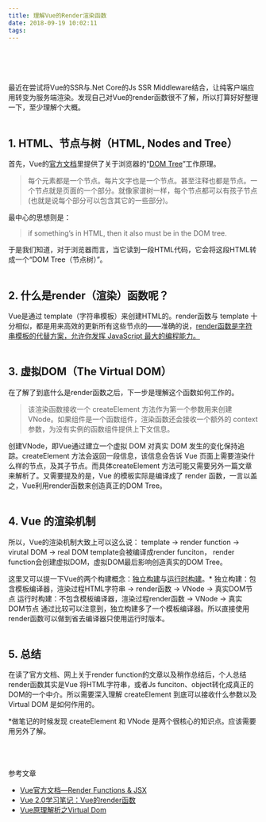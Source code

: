```yaml
---
title: 理解Vue的Render渲染函数
date: 2018-09-19 10:02:11
tags:
---
```


<br/>
<br/>
<br/>
<br/>
最近在尝试将Vue的SSR与.Net Core的Js SSR Middleware结合，让纯客户端应用转变为服务端渲染。发现自己对Vue的render函数很不了解，所以打算好好整理一下，至少理解个大概。
<br/>
<br/>

## 1. HTML、节点与树（HTML, Nodes and Tree）

首先，Vue的[官方文档](https://cn.vuejs.org/v2/guide/render-function.html)里提供了关于浏览器的“[DOM Tree](https://javascript.info/dom-nodes)”工作原理。
> 每个元素都是一个节点。每片文字也是一个节点。甚至注释也都是节点。一个节点就是页面的一个部分。就像家谱树一样，每个节点都可以有孩子节点 (也就是说每个部分可以包含其它的一些部分)。

最中心的思想则是：
> if something’s in HTML, then it also must be in the DOM tree.

于是我们知道，对于浏览器而言，当它读到一段HTML代码，它会将这段HTML转成一个“DOM Tree（节点树）”。
<br/>
<br/>

## 2. 什么是render（渲染）函数呢？

Vue是通过 template（字符串模板）来创建HTML的。render函数与 template 十分相似，都是用来高效的更新所有这些节点的——准确的说，[render函数是字符串模板的代替方案，允许你发挥 JavaScript 最大的编程能力。](https://cn.vuejs.org/v2/api/#render)
<br/>
<br/>

## 3. 虚拟DOM（The Virtual DOM）

在了解了到底什么是render函数之后，下一步是理解这个函数如何工作的。
> 该渲染函数接收一个 createElement 方法作为第一个参数用来创建 VNode。如果组件是一个函数组件，渲染函数还会接收一个额外的 context 参数，为没有实例的函数组件提供上下文信息。

创建VNode，即Vue通过建立一个虚拟 DOM 对真实 DOM 发生的变化保持追踪。createElement 方法会返回一段信息，该信息会告诉 Vue 页面上需要渲染什么样的节点，及其子节点。而具体createElement 方法可能又需要另外一篇文章来解析了。又需要提及的是，Vue 的模板实际是编译成了 render 函数，一言以盖之，Vue利用render函数来创造真正的DOM Tree。
<br/>
<br/>

## 4. Vue 的渲染机制

所以，Vue的渲染机制大致上可以这么说：
template → render function → virutal DOM → real DOM
template会被编译成render funciton， render function会创建虚拟DOM，虚拟DOM最后影响创造真实的DOM Tree。

这里又可以提一下Vue的两个构建概念：<u>独立构建</u>与<u>运行时构建</u>。*
独立构建：包含模板编译器，渲染过程HTML字符串 → render函数 → VNode → 真实DOM节点
运行时构建：不包含模板编译器，渲染过程render函数 → VNode → 真实DOM节点
通过比较可以注意到，独立构建多了一个模板编译器。所以直接使用render函数可以做到省去编译器只使用运行时版本。
<br/>
<br/>

## 5. 总结

在读了官方文档、网上关于render function的文章以及稍作总结后，个人总结render函数其实是Vue 将HTML字符串，或者Js funciton、object转化成真正的DOM的一个中介。所以需要深入理解 createElement 到底可以接收什么参数以及 Virtual DOM 是如何作用的。

*做笔记的时候发现 createElement 和 VNode 是两个很核心的知识点。应该需要用另外了解。
<br/>
<br/>
<br/>
<br/>

参考文章
- [Vue官方文档—Render Functions & JSX](https://vuejs.org/v2/guide/render-function.html)
- [Vue 2.0学习笔记：Vue的render函数](https://www.w3cplus.com/vue/vue-render-function.html)
- [Vue原理解析之Virtual Dom](https://segmentfault.com/a/1190000008291645)